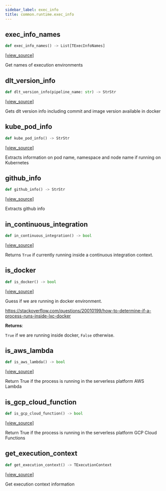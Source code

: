 ```yaml
---
sidebar_label: exec_info
title: common.runtime.exec_info
---
```


## exec\_info\_names

```python
def exec_info_names() -> List[TExecInfoNames]
```

[[view_source]](https://github.com/dlt-hub/dlt/blob/f0690715274590fc4cacf1165e3661aaa7af1c15/dlt/common/runtime/exec_info.py#L34)

Get names of execution environments

## dlt\_version\_info

```python
def dlt_version_info(pipeline_name: str) -> StrStr
```

[[view_source]](https://github.com/dlt-hub/dlt/blob/f0690715274590fc4cacf1165e3661aaa7af1c15/dlt/common/runtime/exec_info.py#L117)

Gets dlt version info including commit and image version available in docker

## kube\_pod\_info

```python
def kube_pod_info() -> StrStr
```

[[view_source]](https://github.com/dlt-hub/dlt/blob/f0690715274590fc4cacf1165e3661aaa7af1c15/dlt/common/runtime/exec_info.py#L126)

Extracts information on pod name, namespace and node name if running on Kubernetes

## github\_info

```python
def github_info() -> StrStr
```

[[view_source]](https://github.com/dlt-hub/dlt/blob/f0690715274590fc4cacf1165e3661aaa7af1c15/dlt/common/runtime/exec_info.py#L131)

Extracts github info

## in\_continuous\_integration

```python
def in_continuous_integration() -> bool
```

[[view_source]](https://github.com/dlt-hub/dlt/blob/f0690715274590fc4cacf1165e3661aaa7af1c15/dlt/common/runtime/exec_info.py#L140)

Returns `True` if currently running inside a continuous integration context.

## is\_docker

```python
def is_docker() -> bool
```

[[view_source]](https://github.com/dlt-hub/dlt/blob/f0690715274590fc4cacf1165e3661aaa7af1c15/dlt/common/runtime/exec_info.py#L145)

Guess if we are running in docker environment.

https://stackoverflow.com/questions/20010199/how-to-determine-if-a-process-runs-inside-lxc-docker

**Returns**:

  `True` if we are running inside docker, `False` otherwise.

## is\_aws\_lambda

```python
def is_aws_lambda() -> bool
```

[[view_source]](https://github.com/dlt-hub/dlt/blob/f0690715274590fc4cacf1165e3661aaa7af1c15/dlt/common/runtime/exec_info.py#L168)

Return True if the process is running in the serverless platform AWS Lambda

## is\_gcp\_cloud\_function

```python
def is_gcp_cloud_function() -> bool
```

[[view_source]](https://github.com/dlt-hub/dlt/blob/f0690715274590fc4cacf1165e3661aaa7af1c15/dlt/common/runtime/exec_info.py#L173)

Return True if the process is running in the serverless platform GCP Cloud Functions

## get\_execution\_context

```python
def get_execution_context() -> TExecutionContext
```

[[view_source]](https://github.com/dlt-hub/dlt/blob/f0690715274590fc4cacf1165e3661aaa7af1c15/dlt/common/runtime/exec_info.py#L178)

Get execution context information

